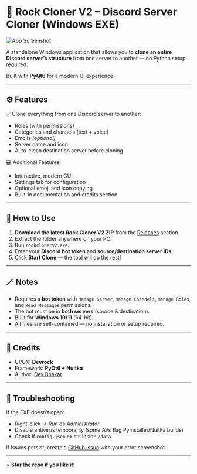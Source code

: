 # 💠 Rock Cloner V2 – Discord Server Cloner (Windows EXE)

![App Screenshot](3b4e2a2d-a3ee-42ae-bfb6-0017fd581b7e.png)

A standalone Windows application that allows you to **clone an entire Discord server’s structure** from one server to another — no Python setup required.  

Built with **PyQt6** for a modern UI experience.

---

## ⚙️ Features

✅ Clone everything from one Discord server to another:
- Roles (with permissions)  
- Categories and channels (text + voice)  
- Emojis *(optional)*  
- Server name and icon  
- Auto-clean destination server before cloning  

💻 Additional Features:
- Interactive, modern GUI  
- Settings tab for configuration  
- Optional emoji and icon copying  
- Built-in documentation and credits section  

---

## 🚀 How to Use

1. **Download the latest Rock Cloner V2 ZIP** from the [Releases](../../releases/tag/v2.0) section.  
2. Extract the folder anywhere on your PC.  
3. Run `rockclonerv2.exe`.  
4. Enter your **Discord bot token** and **source/destination server IDs**.  
5. Click **Start Clone** — the tool will do the rest!  

---

## 🪄 Notes

- Requires a **bot token** with `Manage Server`, `Manage Channels`, `Manage Roles`, and `Read Messages` permissions.  
- The bot must be in **both servers** (source & destination).  
- Built for **Windows 10/11** (64-bit).  
- All files are self-contained — no installation or setup required.  

---

## 🧩 Credits

- UI/UX: **Devrock**  
- Framework: **PyQt6 + Nuitka**  
- Author: [Dev Bhakat](https://github.com/devrock07)  

---

## 🐛 Troubleshooting

If the EXE doesn’t open:
- Right-click → *Run as Administrator*  
- Disable antivirus temporarily (some AVs flag PyInstaller/Nuitka builds)  
- Check if `config.json` exists inside `/data`  

If issues persist, create a [GitHub Issue](../../issues) with your error screenshot.

---

⭐ **Star the repo if you like it!**

